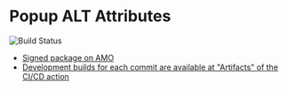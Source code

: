 # Popup ALT Attributes

![Build Status](https://github.com/piroor/popupalt/actions/workflows/main.yml/badge.svg?branch=trunk)

* [Signed package on AMO](https://addons.mozilla.org/firefox/addon/popup-alt-attribute/)
* [Development builds for each commit are available at "Artifacts" of the CI/CD action](https://github.com/piroor/popupalt/actions?query=workflow%3ACI%2FCD)

